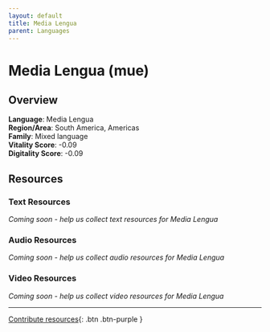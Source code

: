 ```yaml
---
layout: default
title: Media Lengua
parent: Languages
---
```


# Media Lengua (mue)

## Overview

**Language**: Media Lengua  
**Region/Area**: South America, Americas  
**Family**: Mixed language  
**Vitality Score**: -0.09  
**Digitality Score**: -0.09  

## Resources

### Text Resources
*Coming soon - help us collect text resources for Media Lengua*

### Audio Resources
*Coming soon - help us collect audio resources for Media Lengua*

### Video Resources
*Coming soon - help us collect video resources for Media Lengua*

---

[Contribute resources](https://fairtrain.github.io/){: .btn .btn-purple }
